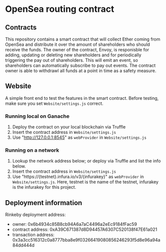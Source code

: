 # OpenSea routing contract

## Contracts

This repository contains a smart contract that will collect Ether coming from OpenSea and distribute it over the amount of shareholders who should receive the funds. The owner of the contract, Envoy, is responisble for adding, updating or deleting new shareholders and for periodically triggering the pay out of shareholders. This will emit an event, so shareholders can automatically subscribe to pay out events.
The contract owner is able to withdrawl all funds at a point in time as a safety measure.

## Website

A simple front end to test the features in the smart contract. Before testing, make sure you set `Website/settings.js` correct.

### Running local on Ganache

1) Deploy the contract on your local blockchain via Truffle
2) Insert the contract address in `Website/settings.js`
3) Use "http://127.0.0.1:8545" as `webProvider` in `Website/settings.js`

### Running on a network

1) Lookup the network address below; or deploy via Truffle and list the info below.
2) Insert the contract address in `Website/settings.js`
3) Use "https://{testnet}.infura.io/v3/{infurakey}" as `webProvider` in `Website/settings.js`. Here, testnet is the name of the testnet, infurakey is the infurakey for this project.

## Deployment information

Rinkeby deployment address:

- owner: 0x6b4934c85B8cb94A6a7aC4496a2eEc9184fFac59
- contract address: 0xA39C671387d8D94457A6307C520138f47E61a021
- transaction address: 0x3a3cc516312c0a8777bba8e9f03266419080856246293f5d8e96a94a84dd444d
